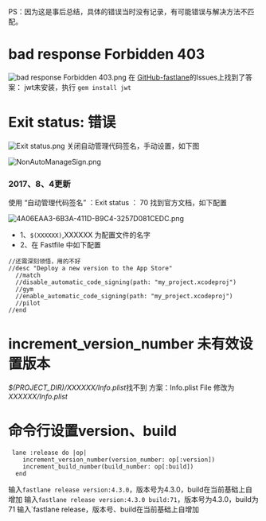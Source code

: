 PS：因为这是事后总结，具体的错误当时没有记录，有可能错误与解决方法不匹配。
# bad response Forbidden 403
![bad response Forbidden 403.png](http://upload-images.jianshu.io/upload_images/1388332-797c9cfacf7445ad.png?imageMogr2/auto-orient/strip%7CimageView2/2/w/1240)
在 [GitHub-fastlane](https://github.com/fastlane/fastlane)的Issues上找到了答案：
jwt未安装，执行 `gem install jwt`

# Exit status: 错误

![Exit status.png](http://upload-images.jianshu.io/upload_images/1388332-17ddd88dd16ee297.png?imageMogr2/auto-orient/strip%7CimageView2/2/w/1240)
关闭自动管理代码签名，手动设置，如下图

![NonAutoManageSign.png](http://upload-images.jianshu.io/upload_images/1388332-46f015ad3b0b108c.png?imageMogr2/auto-orient/strip%7CimageView2/2/w/1240)

### 2017、8、4更新
使用 “自动管理代码签名” ：Exit status ： 70
找到官方文档，如下配置

![4A06EAA3-6B3A-411D-B9C4-3257D081CEDC.png](http://upload-images.jianshu.io/upload_images/1388332-1b263d498c0d76eb.png?imageMogr2/auto-orient/strip%7CimageView2/2/w/1240)
* 1、`$(XXXXXX)`,XXXXXX 为配置文件的名字
* 2、在 Fastfile 中如下配置
```
//还需深刻领悟，用的不好
//desc "Deploy a new version to the App Store"
  //match
  //disable_automatic_code_signing(path: "my_project.xcodeproj")
  //gym
  //enable_automatic_code_signing(path: "my_project.xcodeproj")
  //pilot
//end
```

# increment_version_number 未有效设置版本
*$(PROJECT_DIR)/XXXXXX/Info.plist*找不到
方案：Info.plist File 修改为 *XXXXXX/Info.plist*

# 命令行设置version、build
```
 lane :release do |op|
    increment_version_number(version_number: op[:version])
    increment_build_number(build_number: op[:build])
  end
```
输入`fastlane release version:4.3.0`，版本号为4.3.0，build在当前基础上自增加
输入`fastlane release version:4.3.0 build:71`，版本号为4.3.0，build为71
输入`fastlane release，版本号、build在当前基础上自增加
